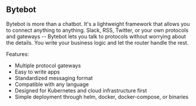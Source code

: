 ## Bytebot

Bytebot is more than a chatbot. It's a lightweight framework that allows you to connect anything to anything. Slack, RSS, Twitter, or your own protocols and gateways -- Bytebot lets you talk to protocols without worrying about the details. You write your business logic and let the router handle the rest.

Features:
 - Multiple protocol gateways
 - Easy to write apps
 - Standardized messaging format
 - Compatible with any language
 - Designed for Kubernetes and cloud infrastructure first
 - Simple deployment through helm, docker, docker-compose, or binaries
